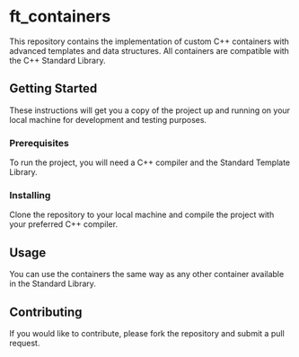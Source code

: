 # ft_containers

This repository contains the implementation of custom C++ containers with advanced templates and data structures. All containers are compatible with the C++ Standard Library.

## Getting Started

These instructions will get you a copy of the project up and running on your local machine for development and testing purposes.

### Prerequisites

To run the project, you will need a C++ compiler and the Standard Template Library.

### Installing

Clone the repository to your local machine and compile the project with your preferred C++ compiler.

## Usage

You can use the containers the same way as any other container available in the Standard Library.

## Contributing

If you would like to contribute, please fork the repository and submit a pull request.
